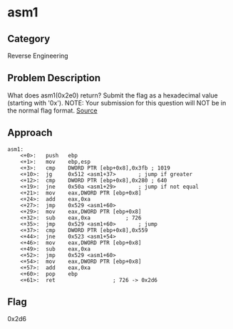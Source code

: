 # asm1
## Category 
Reverse Engineering
## Problem Description
What does asm1(0x2e0) return? Submit the flag as a hexadecimal value (starting with '0x'). NOTE: Your submission for this question will NOT be in the normal flag format. [Source](https://jupiter.challenges.picoctf.org/static/f1c2358ff7d1e9386e41552c549cf2f6/test.S)
## Approach
```
asm1:
	<+0>:	push   ebp
	<+1>:	mov    ebp,esp
	<+3>:	cmp    DWORD PTR [ebp+0x8],0x3fb ; 1019
	<+10>:	jg     0x512 <asm1+37> 	  	 ; jump if greater
	<+12>:	cmp    DWORD PTR [ebp+0x8],0x280 ; 640
	<+19>:	jne    0x50a <asm1+29> 	  	 ; jump if not equal
	<+21>:	mov    eax,DWORD PTR [ebp+0x8]
	<+24>:	add    eax,0xa
	<+27>:	jmp    0x529 <asm1+60>
	<+29>:	mov    eax,DWORD PTR [ebp+0x8] 
	<+32>:	sub    eax,0xa 		  	 ; 726
	<+35>:	jmp    0x529 <asm1+60> 	  	 ; jump
	<+37>:	cmp    DWORD PTR [ebp+0x8],0x559
	<+44>:	jne    0x523 <asm1+54>
	<+46>:	mov    eax,DWORD PTR [ebp+0x8]
	<+49>:	sub    eax,0xa
	<+52>:	jmp    0x529 <asm1+60>
	<+54>:	mov    eax,DWORD PTR [ebp+0x8]
	<+57>:	add    eax,0xa
	<+60>:	pop    ebp
	<+61>:	ret    			  	 ; 726 -> 0x2d6

```
## Flag
0x2d6
